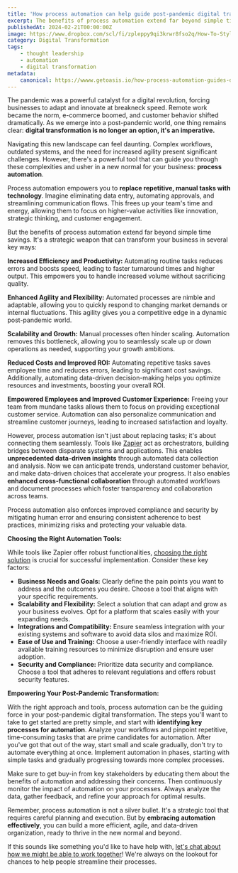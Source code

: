 ```yaml
---
title: 'How process automation can help guide post-pandemic digital transformations'
excerpt: The benefits of process automation extend far beyond simple time savings. It's a strategic weapon that can transform your business in several key ways.
publishedAt: 2024-02-21T00:00:00Z
image: https://www.dropbox.com/scl/fi/zpleppy9qi3krwr8fso2q/How-To-Style-An-Oversized-Wardrobe.png?rlkey=i75t3o992yxcbp8un6v9ra2w0&dl=1
category: Digital Transformation
tags: 
    - thought leadership
    - automation
    - digital transformation
metadata:
    canonical: https://wwww.getoasis.io/how-process-automation-guides-digital-transformation
---
```


The pandemic was a powerful catalyst for a digital revolution, forcing businesses to adapt and innovate at breakneck speed. Remote work became the norm, e-commerce boomed, and customer behavior shifted dramatically. As we emerge into a post-pandemic world, one thing remains clear: **digital transformation is no longer an option, it's an imperative.**

Navigating this new landscape can feel daunting. Complex workflows, outdated systems, and the need for increased agility present significant challenges. However, there's a powerful tool that can guide you through these complexities and usher in a new normal for your business: **process automation**.

Process automation empowers you to **replace repetitive, manual tasks with technology**. Imagine eliminating data entry, automating approvals, and streamlining communication flows. This frees up your team's time and energy, allowing them to focus on higher-value activities like innovation, strategic thinking, and customer engagement.

But the benefits of process automation extend far beyond simple time savings. It's a strategic weapon that can transform your business in several key ways:

**Increased Efficiency and Productivity:** Automating routine tasks reduces errors and boosts speed, leading to faster turnaround times and higher output. This empowers you to handle increased volume without sacrificing quality.

**Enhanced Agility and Flexibility:** Automated processes are nimble and adaptable, allowing you to quickly respond to changing market demands or internal fluctuations. This agility gives you a competitive edge in a dynamic post-pandemic world.

**Scalability and Growth:** Manual processes often hinder scaling. Automation removes this bottleneck, allowing you to seamlessly scale up or down operations as needed, supporting your growth ambitions.

**Reduced Costs and Improved ROI:** Automating repetitive tasks saves employee time and reduces errors, leading to significant cost savings. Additionally, automating data-driven decision-making helps you optimize resources and investments, boosting your overall ROI.

**Empowered Employees and Improved Customer Experience:** Freeing your team from mundane tasks allows them to focus on providing exceptional customer service. Automation can also personalize communication and streamline customer journeys, leading to increased satisfaction and loyalty.

However, process automation isn't just about replacing tasks; it's about connecting them seamlessly. Tools like [Zapier](https://zapier.com) act as orchestrators, building bridges between disparate systems and applications. This enables **unprecedented data-driven insights** through automated data collection and analysis. Now we can anticipate trends, understand customer behavior, and make data-driven choices that accelerate your progress. It also enables **enhanced cross-functional collaboration** through automated workflows and document processes which foster transparency and collaboration across teams. 

Process automation also enforces improved compliance and security by mitigating human error and ensuring consistent adherence to best practices, minimizing risks and protecting your valuable data.

**Choosing the Right Automation Tools:**

While tools like Zapier offer robust functionalities, [choosing the right solution](/5-best-automation-tools) is crucial for successful implementation. Consider these key factors:

- **Business Needs and Goals:** Clearly define the pain points you want to address and the outcomes you desire. Choose a tool that aligns with your specific requirements.
- **Scalability and Flexibility:** Select a solution that can adapt and grow as your business evolves. Opt for a platform that scales easily with your expanding needs.
- **Integrations and Compatibility:** Ensure seamless integration with your existing systems and software to avoid data silos and maximize ROI.
- **Ease of Use and Training:** Choose a user-friendly interface with readily available training resources to minimize disruption and ensure user adoption.
- **Security and Compliance:** Prioritize data security and compliance. Choose a tool that adheres to relevant regulations and offers robust security features.

**Empowering Your Post-Pandemic Transformation:**

With the right approach and tools, process automation can be the guiding force in your post-pandemic digital transformation. The steps you'll want to take to get started are pretty simple, and start with **identifying key processes for automation**. Analyze your workflows and pinpoint repetitive, time-consuming tasks that are prime candidates for automation. After you've got that out of the way, start small and scale gradually, don't try to automate everything at once. Implement automation in phases, starting with simple tasks and gradually progressing towards more complex processes. 

Make sure to get buy-in from key stakeholders by educating them about the benefits of automation and addressing their concerns. Then continuously monitor the impact of automation on your processes. Always analyze the data, gather feedback, and refine your approach for optimal results.

Remember, process automation is not a silver bullet. It's a strategic tool that requires careful planning and execution. But by **embracing automation effectively**, you can build a more efficient, agile, and data-driven organization, ready to thrive in the new normal and beyond.

If this sounds like something you'd like to have help with, [let's chat about how we might be able to work together](/schedule-a-demo)! We're always on the lookout for chances to help people streamline their processes. 